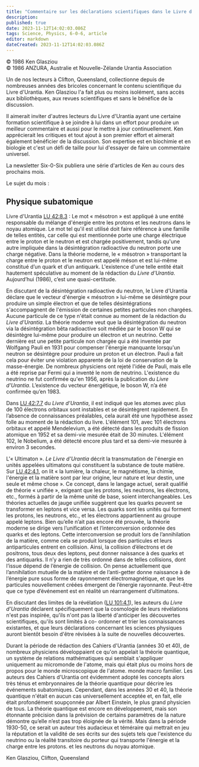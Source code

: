 ```yaml
---
title: "Commentaire sur les déclarations scientifiques dans le Livre d'Urantia — Physique subatomique"
description: 
published: true
date: 2023-11-12T14:02:03.086Z
tags: Science, Physics, 6-0-6, article
editor: markdown
dateCreated: 2023-11-12T14:02:03.086Z
---
```


<p class="v-card v-sheet theme--light gray lighten-3 px-2 py-1">© 1986 Ken Glasziou<br>© 1986 ANZURA, Australie et Nouvelle-Zélande Urantia Association</p>


Un de nos lecteurs à Clifton, Queensland, collectionne depuis de nombreuses années des bricoles concernant le contenu scientifique du Livre d'Urantia. Ken Glasziou l'a fait plus ou moins isolément, sans accès aux bibliothèques, aux revues scientifiques et sans le bénéfice de la discussion.

Il aimerait inviter d'autres lecteurs du Livre d'Urantia ayant une certaine formation scientifique à se joindre à lui dans un effort pour produire un meilleur commentaire et aussi pour le mettre à jour continuellement. Ken apprécierait les critiques et tout ajout à son premier effort et aimerait également bénéficier de la discussion. Son expertise est en biochimie et en biologie et c'est un défi de taille pour lui d'essayer de faire un commentaire universel.

La newsletter Six-0-Six publiera une série d'articles de Ken au cours des prochains mois.

Le sujet du mois :

## Physique subatomique

Livre d'Urantia [LU 42:8.3](/fr/The_Urantia_Book/42#p8_3) : Le mot « mésotron » est appliqué à une entité responsable du mélange d'énergie entre les protons et les neutrons dans le noyau atomique. Le mot tel qu'il est utilisé doit faire référence à une famille de telles entités, car celle qui est mentionnée porte une charge électrique entre le proton et le neutron et est chargée positivement, tandis qu'une autre impliquée dans la désintégration radioactive du neutron porte une charge négative. Dans la théorie moderne, le « mésotron » transportant la charge entre le proton et le neutron est appelé méson et est lui-même constitué d’un quark et d’un antiquark. L'existence d'une telle entité était hautement spéculative au moment de la rédaction du _Livre d'Urantia_. Aujourd’hui (1986), c’est une quasi-certitude.

En discutant de la désintégration radioactive du neutron, le Livre d'Urantia déclare que le vecteur d'énergie « mésotron » lui-même se désintègre pour produire un simple électron et que de telles désintégrations s'accompagnent de l'émission de certaines petites particules non chargées. Aucune particule de ce type n'était connue au moment de la rédaction du _Livre d'Urantia_. La théorie moderne veut que la désintégration du neutron via la désintégration bêta radioactive soit médiée par le boson W qui se désintègre lui-même pour produire un électron et un neutrino. Cette dernière est une petite particule non chargée qui a été inventée par Wolfgang Pauli en 1931 pour compenser l'énergie manquante lorsqu'un neutron se désintègre pour produire un proton et un électron. Pauli a fait cela pour éviter une violation apparente de la loi de conservation de la masse-énergie. De nombreux physiciens ont rejeté l'idée de Pauli, mais elle a été reprise par Fermi qui a inventé le nom de neutrino. L'existence du neutrino ne fut confirmée qu'en 1956, après la publication du _Livre d'Urantia_. L’existence du vecteur énergétique, le boson W, n’a été confirmée qu’en 1983.

Dans [LU 42:7.7](/fr/The_Urantia_Book/42#p7_7) du _Livre d'Urantia_, il est indiqué que les atomes avec plus de 100 électrons orbitaux sont instables et se désintègrent rapidement. En l’absence de connaissances préalables, cela aurait été une hypothèse assez folle au moment de la rédaction du livre. L'élément 101, avec 101 électrons orbitaux et appelé Mendelevium, a été détecté dans les produits de fission atomique en 1952 et sa demi-vie mesurée était de 30 minutes. L'élément 102, le Nobelium, a été détecté encore plus tard et sa demi-vie mesurée à environ 3 secondes.

L'« Ultimaton ». _Le Livre d'Urantia_ décrit la transmutation de l'énergie en unités appelées ultimatons qui constituent la substance de toute matière. Sur [LU 42:4.1](/fr/The_Urantia_Book/42#p4_1), on lit « la lumière, la chaleur, le magnétisme, la chimie, l'énergie et la matière sont par leur origine, leur nature et leur destin, une seule et même chose ». Ce concept, dans le langage actuel, serait qualifié de théorie « unifiée », exigeant que les protons, les neutrons, les électrons, etc., formés à partir de la même unité de base, soient interchangeables. Les théories actuelles de jauge unifiée suggèrent que les quarks peuvent se transformer en leptons et vice versa. Les quarks sont les unités qui forment les protons, les neutrons, etc., et les électrons appartiennent au groupe appelé leptons. Bien qu’elle n’ait pas encore été prouvée, la théorie moderne se dirige vers l’unification et l’interconversion ordonnée des quarks et des leptons. Cette interconversion se produit lors de l’annihilation de la matière, comme cela se produit lorsque des particules et leurs antiparticules entrent en collision. Ainsi, la collision d’électrons et de positrons, tous deux des leptons, peut donner naissance à des quarks et des antiquarks. Il n’y a rien de très ordonné dans de telles collisions, dont l’issue dépend de l’énergie de collision. On pense actuellement que l’annihilation mutuelle de la matière et de l’anti-getter donne naissance à de l’énergie pure sous forme de rayonnement électromagnétique, et que les particules nouvellement créées émergent de l’énergie rayonnante. Peut-être que ce type d’événement est en réalité un réarrangement d’ultimatons.

En discutant des limites de la révélation ([LU 101:4.1](/fr/The_Urantia_Book/101#p4_1)), les auteurs du _Livre d'Urantia_ déclarent spécifiquement que la cosmologie de leurs révélations n'est pas inspirée, qu'ils n'ont pas la liberté d'anticiper les découvertes scientifiques, qu'ils sont limités à co- ordonner et trier les connaissances existantes, et que leurs déclarations concernant les sciences physiques auront bientôt besoin d'être révisées à la suite de nouvelles découvertes.

Durant la période de rédaction des Cahiers d'Urantia (années 30 et 40), de nombreux physiciens développaient ce qu'on appelait la théorie quantique, un système de relations mathématiques qui semblait s'appliquer uniquement au micromonde de l'atome, mais qui était plus ou moins hors de propos pour le monde microscopique de l'atome. monde macro familier. Les auteurs des Cahiers d'Urantia ont évidemment adopté les concepts alors très ténus et embryonnaires de la théorie quantique pour décrire les événements subatomiques. Cependant, dans les années 30 et 40, la théorie quantique n'était en aucun cas universellement acceptée et, en fait, elle était profondément soupçonnée par Albert Einstein, le plus grand physicien de tous. La théorie quantique est encore en développement, mais son étonnante précision dans la prévision de certains paramètres de la nature démontre qu’elle n’est pas trop éloignée de la vérité. Mais dans la période 1930-50, ce serait un auteur très audacieux et téméraire qui mettrait en jeu la réputation et la validité de ses écrits sur des sujets tels que l'existence du neutrino ou la réalité transitoire du porteur qui transporte l'énergie et la charge entre les protons. et les neutrons du noyau atomique.

Ken Glasziou, Clifton, Queensland

